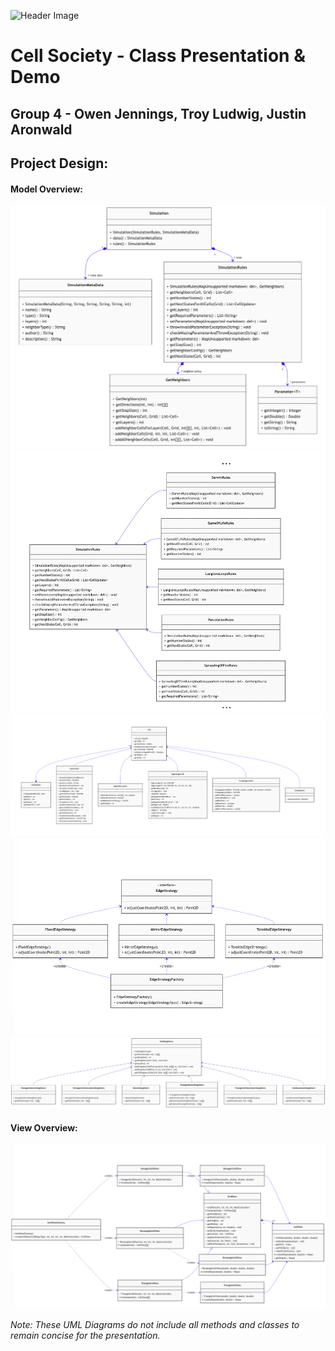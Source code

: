 ![Header Image](demoGif.gif)
# Cell Society - Class Presentation & Demo
## Group 4 - Owen Jennings, Troy Ludwig, Justin Aronwald

## Project Design:

#### Model Overview:

![Simulation Overview](diagrams/modelOverview.png)
![Simulation Rules](diagrams/simulationRules.png)
![Cell Diagram](diagrams/cell.png)
![Edge Diagram](diagrams/edge.png)
![Neighbor Diagram](diagrams/neighbors.jpeg)

#### View Overview:

![View Diagram](diagrams/viewOverview.png)


*Note: These UML Diagrams do not include all methods and classes to remain concise for the
presentation.*
